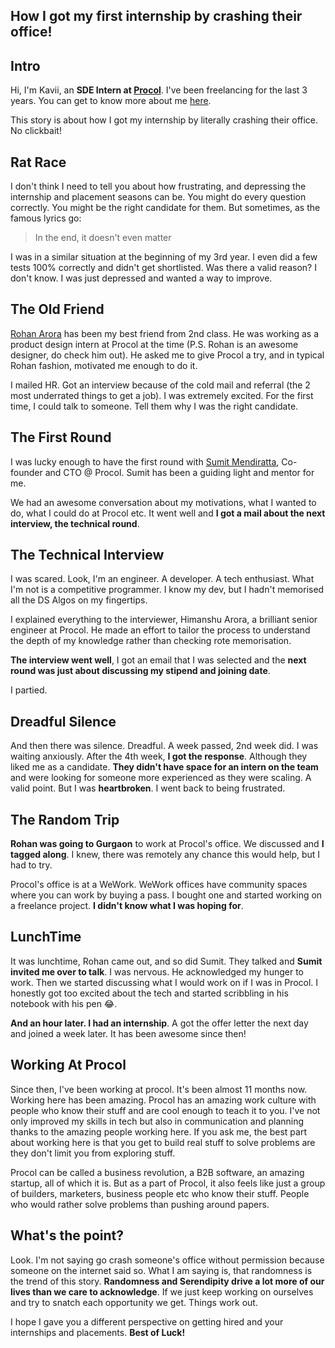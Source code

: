 ## How I got my first internship by crashing their office!

## Intro

Hi, I'm Kavii, an **SDE Intern at [Procol](https://procol.io/)**. I've been freelancing for the last 3 years. You can get to know more about me [here](https://kaviisuri.com/about). 

This story is about how I got my internship by literally crashing their office. No clickbait!

## Rat Race

I don't think I need to tell you about how frustrating, and depressing the internship and placement seasons can be. You might do every question correctly. You might be the right candidate for them. But sometimes, as the famous lyrics go:

> In the end, it doesn't even matter

I was in a similar situation at the beginning of my 3rd year. I even did a few tests 100% correctly and didn't get shortlisted. Was there a valid reason? I don't know. I was just depressed and wanted a way to improve.

## The Old Friend

[Rohan Arora](https://twitter.com/rohanxdesign/) has been my best friend from 2nd class. He was working as a product design intern at Procol at the time (P.S. Rohan is an awesome designer, do check him out). He asked me to give Procol a try, and in typical Rohan fashion, motivated me enough to do it. 

I mailed HR. Got an interview because of the cold mail and referral (the 2 most underrated things to get a job). I was extremely excited. For the first time, I could talk to someone. Tell them why I was the right candidate.

## The First Round

I was lucky enough to have the first round with [Sumit Mendiratta](https://www.linkedin.com/in/mendirattasumit/), Co-founder and CTO @ Procol. Sumit has been a guiding light and mentor for me.

We had an awesome conversation about my motivations, what I wanted to do, what I could do at Procol etc. It went well and **I got a mail about the next interview, the technical round**.

## The Technical Interview

I was scared. Look, I'm an engineer. A developer. A tech enthusiast. What I'm not is a competitive programmer. I know my dev, but I hadn't memorised all the DS Algos on my fingertips.

I explained everything to the interviewer, Himanshu Arora, a brilliant senior engineer at Procol. He made an effort to tailor the process to understand the depth of my knowledge rather than checking rote memorisation. 

**The interview went well**, I got an email that I was selected and the **next round was just about discussing my stipend and joining date**. 

I partied.

## Dreadful Silence

And then there was silence. Dreadful. A week passed, 2nd week did. I was waiting anxiously. After the 4th week, **I got the response**. Although they liked me as a candidate. **They didn't have space for an intern on the team** and were looking for someone more experienced as they were scaling. A valid point. But I was **heartbroken**. I went back to being frustrated.

## The Random Trip

**Rohan was going to Gurgaon** to work at Procol's office. We discussed and **I tagged along**. I knew, there was remotely any chance this would help, but I had to try. 

Procol's office is at a WeWork. WeWork offices have community spaces where you can work by buying a pass. I bought one and started working on a freelance project. **I didn't know what I was hoping for**.

## LunchTime

It was lunchtime, Rohan came out, and so did Sumit. They talked and **Sumit invited me over to talk**. I was nervous. He acknowledged my hunger to work. Then we started discussing what I would work on if I was in Procol. I honestly got too excited about the tech and started scribbling in his notebook with his pen 😂.

**And an hour later. I had an internship**. A got the offer letter the next day and joined a week later. It has been awesome since then!

## Working At Procol

Since then, I've been working at procol. It's been almost 11 months now. Working here has been amazing. Procol has an amazing work culture with people who know their stuff and are cool enough to teach it to you.
I've not only improved my skills in tech but also in communication and planning thanks to the amazing people working here. If you ask me, the best part about working here is that you get to build real stuff to solve problems are they don't limit you from exploring stuff.

Procol can be called a business revolution, a B2B software, an amazing startup, all of which it is. But as a part of Procol, it also feels like just a group of builders, marketers, business people etc who know their stuff. People who would rather solve problems than pushing around papers.

## What's the point?

Look. I'm not saying go crash someone's office without permission because someone on the internet said so. 
What I am saying is, that randomness is the trend of this story. 
**Randomness and Serendipity drive a lot more of our lives than we care to acknowledge**. If we just keep working on ourselves and try to snatch each opportunity we get. Things work out.

I hope I gave you a different perspective on getting hired and your internships and placements. **Best of Luck!**
